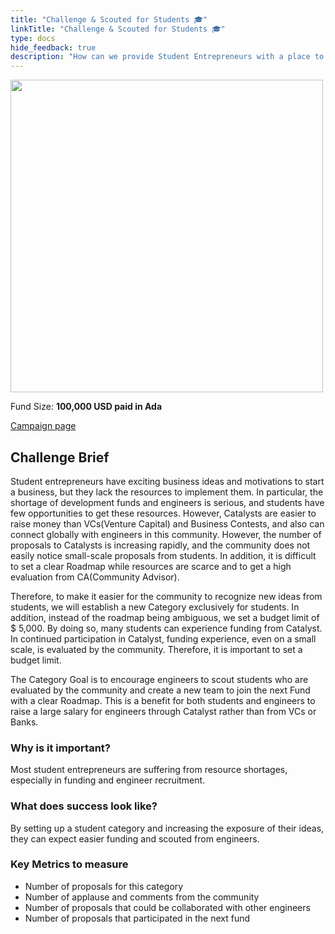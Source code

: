 ```yaml
---
title: "Challenge & Scouted for Students 🎓"
linkTitle: "Challenge & Scouted for Students 🎓"
type: docs
hide_feedback: true
description: "How can we provide Student Entrepreneurs with a place to appeal their ideas to the world and an opportunity to connect with Engineers?"
---
```

<img src="https://cardano.ideascale.com/community-library/accounts/93/936143/Public/10-Challenge-_-Scouted-for-Students-fe0972.png" style="width:500px;height500px">

Fund Size: **100,000 USD paid in Ada**

[Campaign page](https://cardano.ideascale.com/c/campaigns/26599/about)

## Challenge Brief

Student entrepreneurs have exciting business ideas and motivations to start a business, but they lack the resources to implement them. In particular, the shortage of development funds and engineers is serious, and students have few opportunities to get these resources. However, Catalysts are easier to raise money than VCs(Venture Capital) and Business Contests, and also can connect globally with engineers in this community. However, the number of proposals to Catalysts is increasing rapidly, and the community does not easily notice small-scale proposals from students. In addition, it is difficult to set a clear Roadmap while resources are scarce and to get a high evaluation from CA(Community Advisor).

Therefore, to make it easier for the community to recognize new ideas from students, we will establish a new Category exclusively for students. In addition, instead of the roadmap being ambiguous, we set a budget limit of $ 5,000. By doing so, many students can experience funding from Catalyst. In continued participation in Catalyst, funding experience, even on a small scale, is evaluated by the community. Therefore, it is important to set a budget limit.

The Category Goal is to encourage engineers to scout students who are evaluated by the community and create a new team to join the next Fund with a clear Roadmap. This is a benefit for both students and engineers to raise a large salary for engineers through Catalyst rather than from VCs or Banks.


### Why is it important?

Most student entrepreneurs are suffering from resource shortages, especially in funding and engineer recruitment.

### What does success look like?

By setting up a student category and increasing the exposure of their ideas, they can expect easier funding and scouted from engineers.

### Key Metrics to measure

- Number of proposals for this category
- Number of applause and comments from the community
- Number of proposals that could be collaborated with other engineers
- Number of proposals that participated in the next fund